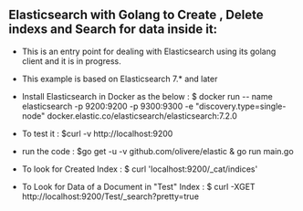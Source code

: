 ## Elasticsearch with Golang to Create , Delete indexs and Search for data inside it:

- This is an entry point for dealing with Elasticsearch using its golang client and it is in progress.
- This example is based on Elasticsearch 7.* and later
- Install Elasticsearch in Docker as the below :
$ docker run -- name elasticsearch -p 9200:9200 -p 9300:9300 -e "discovery.type=single-node" docker.elastic.co/elasticsearch/elasticsearch:7.2.0

- To test it :
$curl -v http://localhost:9200

- run the code :
$go get -u -v github.com/olivere/elastic
& go run main.go

- To look for Created Index :
$ curl 'localhost:9200/_cat/indices'

- To Look for Data of a Document in "Test" Index :
$ curl -XGET http://localhost:9200/Test/_search?pretty=true
